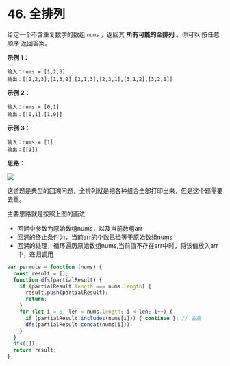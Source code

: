 # 46. 全排列

给定一个不含重复数字的数组 `nums` ，返回其 **所有可能的全排列** 。你可以 按任意顺序 返回答案。

**示例 1：**
```
输入：nums = [1,2,3]
输出：[[1,2,3],[1,3,2],[2,1,3],[2,3,1],[3,1,2],[3,2,1]]
```
**示例 2：**
```
输入：nums = [0,1]
输出：[[0,1],[1,0]]
```
**示例 3：**
```
输入：nums = [1]
输出：[[1]]
```

**思路：**

![](https://p6-juejin.byteimg.com/tos-cn-i-k3u1fbpfcp/800d99c7d7434165b147dfda941b205e~tplv-k3u1fbpfcp-zoom-in-crop-mark:3024:0:0:0.awebp)

这道题是典型的回溯问题，全排列就是把各种组合全部打印出来，但是这个题需要去重。

主要思路就是按照上图的画法

- 回溯中参数为原始数组nums，以及当前数组arr
- 回溯的终止条件为，当前arr的个数已经等于原始数组nums
- 回溯的处理，循环遍历原始数组nums,当前值不存在arr中时，将该值放入arr中，递归调用

```js
var permute = function (nums) {
  const result = [];
  function dfs(partialResult) {
    if (partialResult.length === nums.length) {
      result.push(partialResult);
      return;
    }
    for (let i = 0, len = nums.length; i < len; i++) {
      if (partialResult.includes(nums[i])) { continue }; // 去重
      dfs(partialResult.concat(nums[i]));
    }
  }
  dfs([]);
  return result;
};
```
